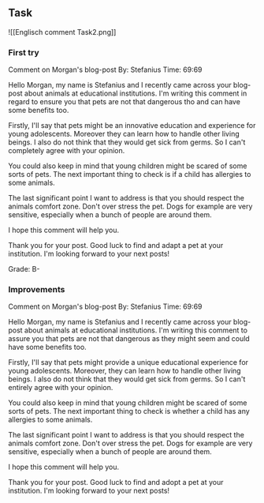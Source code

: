 ## Task
![[Englisch comment Task2.png]]
### First try
Comment on Morgan's blog-post
By: Stefanius
Time: 69:69

Hello Morgan, my name is Stefanius and I recently came across your blog-post about animals at educational institutions. I'm writing this comment in regard to ensure you that pets are not that dangerous tho and can have some benefits too.

Firstly, I'll say that pets might be an innovative education and experience for young adolescents. Moreover they can learn how to handle other living beings. I also do not think that they would get sick from germs. So I can't completely agree with your opinion.

You could also keep in mind that young children might be scared of some sorts of pets. The next important thing to check is if a child has allergies to some animals.

The last significant point I want to address is that you should respect the animals comfort zone. Don't over stress the pet. Dogs for example are very sensitive, especially when a bunch of people are around them.

I hope this comment will help you.

Thank you for your post. Good luck to find and adapt a pet at your institution. I'm looking forward to your next posts!

Grade: B-
### Improvements
Comment on Morgan's blog-post
By: Stefanius
Time: 69:69

Hello Morgan, my name is Stefanius and I recently came across your blog-post about animals at educational institutions. I'm writing this comment to assure you that pets are not that dangerous as they might seem and could have some benefits too.

Firstly, I'll say that pets might provide a unique educational experience for young adolescents. Moreover, they can learn how to handle other living beings. I also do not think that they would get sick from germs. So I can't entirely agree with your opinion.

You could also keep in mind that young children might be scared of some sorts of pets. The next important thing to check is whether a child has any allergies to some animals.

The last significant point I want to address is that you should respect the animals comfort zone. Don't over stress the pet. Dogs for example are very sensitive, especially when a bunch of people are around them.

I hope this comment will help you.

Thank you for your post. Good luck to find and adopt a pet at your institution. I'm looking forward to your next posts!